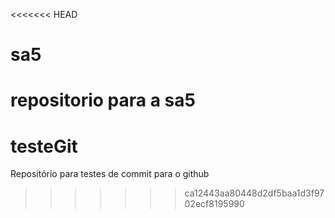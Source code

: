 <<<<<<< HEAD
# sa5
repositorio para a sa5
=======
# testeGit
Repositório para testes de commit para o github
>>>>>>> ca12443aa80448d2df5baa1d3f9702ecf8195990

